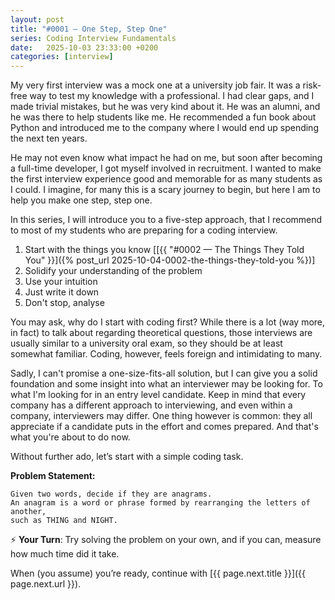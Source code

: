 ```yaml
---
layout: post
title: "#0001 — One Step, Step One"
series: Coding Interview Fundamentals
date:   2025-10-03 23:33:00 +0200
categories: [interview]
---
```


My very first interview was a mock one at a university job fair. 
It was a risk-free way to test my knowledge with a professional. 
I had clear gaps, and I made trivial mistakes, but he was very kind about it. 
He was an alumni, and he was there to help students like me. 
He recommended a fun book about Python and introduced me to the company where I would end up spending the next ten years. 

He may not even know what impact he had on me, but soon after becoming a full-time developer, I got myself involved in recruitment. 
I wanted to make the first interview experience good and memorable for as many students as I could. 
I imagine, for many this is a scary journey to begin, but here I am to help you make one step, step one. 

In this series, I will introduce you to a five-step approach, 
that I recommend to most of my students who are preparing for a coding interview. 
1. Start with the things you know  [[{{ "#0002 — The Things They Told You" }}]({% post_url 2025-10-04-0002-the-things-they-told-you %})]
2. Solidify your understanding of the problem
3. Use your intuition
4. Just write it down
5. Don't stop, analyse

You may ask, why do I start with coding first? 
While there is a lot (way more, in fact) to talk about regarding theoretical questions, 
those interviews are usually similar to a university oral exam, so they should be at least somewhat familiar. 
Coding, however, feels foreign and intimidating to many. 

Sadly, I can't promise a one-size-fits-all solution, 
but I can give you a solid foundation and some insight into what an interviewer may be looking for. 
To what I'm looking for in an entry level candidate.
Keep in mind that every company has a different approach to interviewing, and even within a company, interviewers may differ.
One thing however is common: they all appreciate if a candidate puts in the effort and comes prepared.
And that's what you're about to do now.

Without further ado, let’s start with a simple coding task. 

**Problem Statement:** 
```
Given two words, decide if they are anagrams. 
An anagram is a word or phrase formed by rearranging the letters of another,
such as THING and NIGHT. 
```
⚡ **Your Turn**: Try solving the problem on your own, and if you can, measure how much time did it take. 

When (you assume) you’re ready, continue with [{{ page.next.title }}]({{ page.next.url }}).
